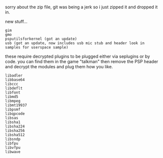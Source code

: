 sorry about the zip file, git was being a jerk so i just zipped it and dropped it in.

new stuff...

    gim
    gmo
    psputilsforkernel (got an update)
    usb (got an update, now includes usb mic stub and header look in samples for userspace sample)

these require decrypted plugins to be plugged either via seplugins or by code. you can find them in the game "talkman" then remove the PSP header and decrypt the modules and plug them how you like.
    
    libadler
    libbase64
    libccc
    libdeflt
    libfont
    libmd5
    libmpeg
    libmt19937
    libpsmf
    libqpcode
    libsas
    libsha1
    libsha224
    libsha256
    libsha512
    libsndp
    libfpu
    libvfpu
    libwave

